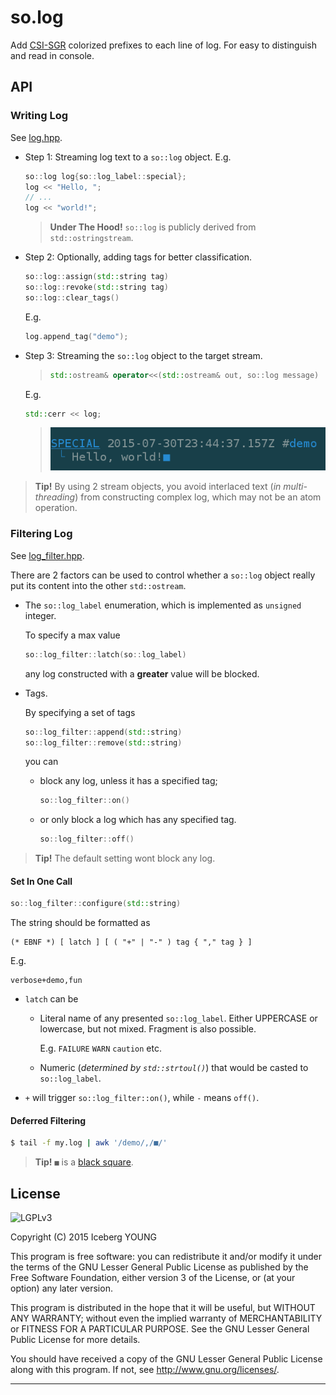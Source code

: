 so.log
======

Add [CSI-SGR] colorized prefixes to each line of log.
For easy to distinguish and read in console.


API
---

### Writing Log

See [log.hpp](include/log.hpp).

- Step 1: Streaming log text to a `so::log` object. E.g.

  ```cpp
  so::log log{so::log_label::special};
  log << "Hello, ";
  // ...
  log << "world!";
  ```

  > **Under The Hood!**
  > `so::log` is publicly derived from `std::ostringstream`.

- Step 2: Optionally, adding tags for better classification.

  ```cpp
  so::log::assign(std::string tag)
  so::log::revoke(std::string tag)
  so::log::clear_tags()
  ```

  E.g.
  ```cpp
  log.append_tag("demo");
  ```

- Step 3: Streaming the `so::log` object to the target stream.

  > ```cpp
  > std::ostream& operator<<(std::ostream& out, so::log message)
  > ```

  E.g.
  ```cpp
  std::cerr << log;
  ```
  > ![Snapshot](snapshot.png)

> **Tip!**
> By using 2 stream objects, you avoid interlaced text (*in multi-threading*)
> from constructing complex log, which may not be an atom operation.

### Filtering Log

See [log_filter.hpp](include/log_filter.hpp).

There are 2 factors can be used to control whether a `so::log` object really
put its content into the other `std::ostream`.

- The `so::log_label` enumeration, which is implemented as `unsigned` integer.

  To specify a max value

  ```cpp
  so::log_filter::latch(so::log_label)
  ```

  any log constructed with a **greater** value will be blocked.

- Tags.

  By specifying a set of tags

  ```cpp
  so::log_filter::append(std::string)
  so::log_filter::remove(std::string)
  ```

  you can

  - block any log, unless it has a specified tag;

    ```cpp
    so::log_filter::on()
    ```

  - or only block a log which has any specified tag.

    ```cpp
    so::log_filter::off()
    ```

> **Tip!**
> The default setting wont block any log.

#### Set In One Call

```cpp
so::log_filter::configure(std::string)
```

The string should be formatted as

```ebnf
(* EBNF *) [ latch ] [ ( "+" | "-" ) tag { "," tag } ]
```

E.g.
```
verbose+demo,fun
```

- `latch` can be

  - Literal name of any presented `so::log_label`.
    Either UPPERCASE or lowercase, but not mixed. Fragment is also possible.

    E.g. `FAILURE` `WARN` `caution` etc.

  - Numeric (*determined by `std::strtoul()`*)
    that would be casted to `so::log_label`.

- `+` will trigger `so::log_filter::on()`, while `-` means `off()`.

#### Deferred Filtering

```sh
$ tail -f my.log | awk '/demo/,/■/'
```

> **Tip!**
> `■` is a [black square][U+25A0].


License
-------
![LGPLv3]

Copyright (C) 2015  Iceberg YOUNG

This program is free software: you can redistribute it and/or modify it
under the terms of the GNU Lesser General Public License as published by
the Free Software Foundation, either version 3 of the License, or
(at your option) any later version.

This program is distributed in the hope that it will be useful,
but WITHOUT ANY WARRANTY; without even the implied warranty of
MERCHANTABILITY or FITNESS FOR A PARTICULAR PURPOSE.  See the
GNU Lesser General Public License for more details.

You should have received a copy of the GNU Lesser General Public License
along with this program.  If not, see <http://www.gnu.org/licenses/>.


---

[CSI-SGR]: https://en.wikipedia.org/wiki/ANSI_escape_code#CSI_codes
"SGR (Select Graphic Rendition) Parameters"

[U+25A0]: http://www.fileformat.info/info/unicode/char/25a0/index.htm
"Unicode Character 'BLACK SQUARE' (U+25A0)"

[LGPLv3]: http://www.gnu.org/graphics/lgplv3-88x31.png
"GNU Lesser General Public License version 3"
